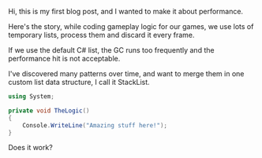 Hi, this is my first blog post, and I wanted to make it about performance.

Here's the story, while coding gameplay logic for our games, we use lots of temporary lists, process them and discard it every frame.

If we use the default C# list, the GC runs too frequently and the performance hit is not acceptable.

I've discovered many patterns over time, and want to merge them in one custom list data structure, I call it StackList.

```cs
using System;

private void TheLogic()
{
    Console.WriteLine("Amazing stuff here!");
}


```


Does it work?
